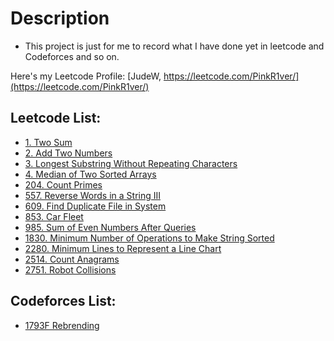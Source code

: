 # Description
* This project is just for me to record what I have done yet in leetcode and Codeforces and so on.

Here's my Leetcode Profile:
[JudeW, https://leetcode.com/PinkR1ver/](https://leetcode.com/PinkR1ver/)

## Leetcode List:
* [1. Two Sum](https://github.com/PinkR1ver/JudeW-Problemset/blob/cd016ff4be2a9d34470d060d5035af9873f1a2cb/Leetcode/1.%20Two%20Sum)
* [2. Add Two Numbers](https://github.com/PinkR1ver/JudeW-Problemset/blob/cd016ff4be2a9d34470d060d5035af9873f1a2cb/Leetcode/2.%20Add%20Two%20Numbers)
* [3. Longest Substring Without Repeating Characters](https://github.com/PinkR1ver/JudeW-Problemset/blob/cd016ff4be2a9d34470d060d5035af9873f1a2cb/Leetcode/3.%20Longest%20Substring%20Without%20Repeating%20Characters)
* [4. Median of Two Sorted Arrays](https://github.com/PinkR1ver/JudeW-Problemset/blob/cd016ff4be2a9d34470d060d5035af9873f1a2cb/Leetcode/4.%20Median%20of%20Two%20Sorted%20Arrays)
* [204. Count Primes](https://github.com/PinkR1ver/JudeW-Problemset/blob/25e4e0864927c1c235bdcab901d802748e057e17/Leetcode/204.%20Count%20Primes)
* [557. Reverse Words in a String III](https://github.com/PinkR1ver/JudeW-Problemset/blob/cd016ff4be2a9d34470d060d5035af9873f1a2cb/Leetcode/557.%20Reverse%20Words%20in%20a%20String%20III)
* [609. Find Duplicate File in System](https://github.com/PinkR1ver/JudeW-Problemset/blob/cd016ff4be2a9d34470d060d5035af9873f1a2cb/Leetcode/609.%20Find%20Duplicate%20File%20in%20System)
* [853. Car Fleet](https://github.com/PinkR1ver/JudeW-Problemset/blob/cd016ff4be2a9d34470d060d5035af9873f1a2cb/Leetcode/853.%20Car%20Fleet)
* [985. Sum of Even Numbers After Queries](https://github.com/PinkR1ver/JudeW-Problemset/blob/cd016ff4be2a9d34470d060d5035af9873f1a2cb/Leetcode/985.%20Sum%20of%20Even%20Numbers%20After%20Queries)
* [1830. Minimum Number of Operations to Make String Sorted](https://github.com/PinkR1ver/JudeW-Problemset/blob/master/Leetcode/1830.%20Minimum%20Number%20of%20Operations%20to%20Make%20String%20Sorted)
* [2280. Minimum Lines to Represent a Line Chart](https://github.com/PinkR1ver/JudeW-Problemset/blob/f5fdfd66a3c727fea6070741469420a107482a7c/Leetcode/2280.%20Minimum%20Lines%20to%20Represent%20a%20Line%20Chart)
* [2514. Count Anagrams](https://github.com/PinkR1ver/JudeW-Problemset/blob/60a8b413166ca7d66499412cc4dd434197efd796/Leetcode/2514.%20Count%20Anagrams)
* [2751. Robot Collisions](https://github.com/PinkR1ver/JudeW-Problemset/blob/60a8b413166ca7d66499412cc4dd434197efd796/Leetcode/2751.%20Robot%20Collisions)

## Codeforces List:
* [1793F Rebrending](https://github.com/PinkR1ver/JudeW-Problemset/blob/72d37c2fa6bdc90b7f5d5336e3d7b167bf0733d6/Codeforces/1793F%20Rebrending)